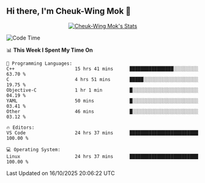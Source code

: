 ## Hi there, I'm Cheuk-Wing Mok 👋

<!--
**mozro0327/mozro0327** is a ✨ _special_ ✨ repository because its `README.md` (this file) appears on your GitHub profile.

Here are some ideas to get you started:

- 🔭 I’m currently working on ...
- 🌱 I’m currently learning ...
- 👯 I’m looking to collaborate on ...
- 🤔 I’m looking for help with ...
- 💬 Ask me about ...
- 📫 How to reach me: ...
- 😄 Pronouns: ...
- ⚡ Fun fact: ...
-->

<p align="center">
  <a href="https://github.com/mozro0327" class="rich-diff-level-one">
    <img src="https://github-readme-stats.vercel.app/api?username=mozro0327&title_color=333&text_color=777" alt="Cheuk-Wing Mok's Stats" >
    <!-- &hide=issues
    <img src="https://github-readme-stats.vercel.app/api?username=mozro0327&hide=issues&title_color=333&text_color=777" alt="Cheuk-Wing Mok's Stats" >
    -->
  </a>
</p>

<!--START_SECTION:waka-->
![Code Time](http://img.shields.io/badge/Code%20Time-3%2C921%20hrs%2037%20mins-blue)

📊 **This Week I Spent My Time On** 

```text
💬 Programming Languages: 
C++                      15 hrs 41 mins      ████████████████░░░░░░░░░   63.70 % 
C                        4 hrs 51 mins       █████░░░░░░░░░░░░░░░░░░░░   19.75 % 
Objective-C              1 hr 1 min          █░░░░░░░░░░░░░░░░░░░░░░░░   04.19 % 
YAML                     50 mins             █░░░░░░░░░░░░░░░░░░░░░░░░   03.41 % 
Other                    46 mins             █░░░░░░░░░░░░░░░░░░░░░░░░   03.12 % 

🔥 Editors: 
VS Code                  24 hrs 37 mins      █████████████████████████   100.00 % 

💻 Operating System: 
Linux                    24 hrs 37 mins      █████████████████████████   100.00 % 
```


 Last Updated on 16/10/2025 20:06:22 UTC
<!--END_SECTION:waka-->
